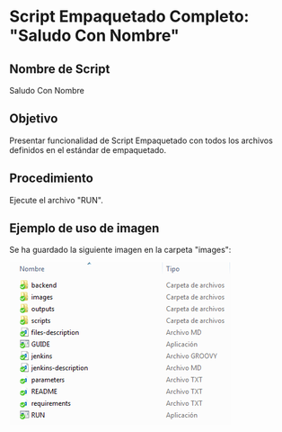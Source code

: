 # Script Empaquetado Completo: "Saludo Con Nombre"

## Nombre de Script

Saludo Con Nombre

## Objetivo

Presentar funcionalidad de Script Empaquetado con todos los archivos definidos en el estándar de empaquetado.

## Procedimiento

Ejecute el archivo "RUN".

## Ejemplo de uso de imagen

Se ha guardado la siguiente imagen en la carpeta "images":

![Imagen](images/imagen_ejemplo.PNG)